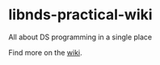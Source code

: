 # libnds-practical-wiki
All about DS programming in a single place

Find more on the [wiki](https://github.com/NotImplementedLife/libnds-practical-wiki/wiki).
